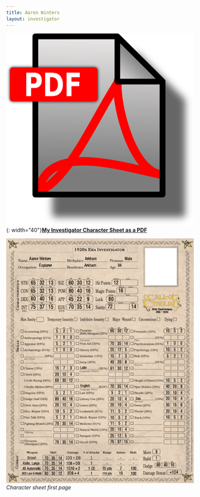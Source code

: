 ```yaml
---
title: Aaron Winters
layout: investigator
---
```



![PDF file](../../images/pdf-icon.png){: width="40"}**[My Investigator Character Sheet as a PDF](<Aaron_Winters.pdf>)**

![character sheet](aaron.png)
_Character sheet first page_
